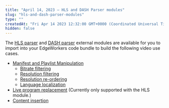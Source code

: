 ```yaml
---
title: "April 14, 2023 — HLS and DASH Parser modules"
slug: "hls-and-dash-parser-modules"
type: ""
createdAt: "Fri Apr 14 2023 12:32:00 GMT+0000 (Coordinated Universal Time)"
hidden: false
---
```

The [HLS parser](doc:hls-parser) and [DASH parser](doc:dash-parser) external modules are available for you to import into your EdgeWorkers code bundle to build the following video use cases. 

- [Manifest and Playlist Manipulation](doc:manifest-and-playlist-personalization)
  - [Bitrate filtering](doc:manifest-and-playlist-personalization#filter-bitrates)
  - [Resolution filtering](doc:manifest-and-playlist-personalization#filter-resolutions)
  - [Resolution re-ordering](doc:manifest-and-playlist-personalization#re-order-resolutions)
  - [Language localization](doc:manifest-and-playlist-personalization#localize-language)
- [Live program replacement](doc:live-program-replacement) (Currently only supported with the HLS module.)
- [Content insertion](doc:content-insertion)
